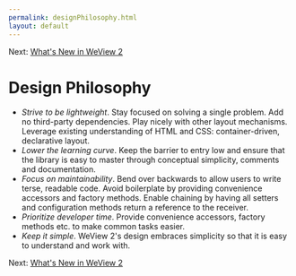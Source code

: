 ```yaml
---
permalink: designPhilosophy.html
layout: default
---
```


Next\: [What's New in WeView 2](whatsNewWeView2.html)

Design Philosophy
==

<!-- TEMPLATE START -->

* _Strive to be lightweight_. Stay focused on solving a single problem. Add no third-party dependencies. Play nicely with other layout mechanisms. Leverage existing understanding of HTML and CSS: container-driven, declarative layout.
* _Lower the learning curve_.  Keep the barrier to entry low and ensure that the library is easy to master through conceptual simplicity, comments and documentation.
* _Focus on maintainability_. Bend over backwards to allow users to write terse, readable code.  Avoid boilerplate by providing convenience accessors and factory methods. Enable chaining by having all setters and configuration methods return a reference to the receiver. 
* _Prioritize developer time_. Provide convenience accessors, factory methods etc. to make common tasks easier. 
* _Keep it simple_. WeView 2's design embraces simplicity so that it is easy to understand and work with.

<!-- TEMPLATE END -->

Next\: [What's New in WeView 2](whatsNewWeView2.html)